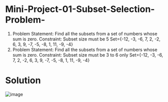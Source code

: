 # Mini-Project-01-Subset-Selection-Problem-
1. Problem Statement:
Find all the subsets from a set of numbers whose sum is zero.
Constraint: Subset size must be 5
Set={-12, -3, -6, 7, 2, -2, 6, 3, 9, -7, -5, -8, 1, 11, -9, -4}
2. Problem Statement:
Find all the subsets from a set of numbers whose sum is zero.
Constraint: Subset size must be 3 to 6 only
Set={-12, -3, -6, 7, 2, -2, 6, 3, 9, -7, -5, -8, 1, 11, -9, -4}

# Solution
![image](https://github.com/im-pranaygupta/Mini-Project-01-Subset-Selection-Problem-/assets/82432737/9ae7ff49-7b3b-489b-84c1-12ddabe44291)


